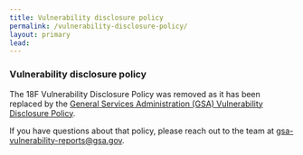 ```yaml
---
title: Vulnerability disclosure policy
permalink: /vulnerability-disclosure-policy/
layout: primary
lead:
---
```


### Vulnerability disclosure policy

The 18F Vulnerability Disclosure Policy was removed as it has been replaced by the [General Services 
Administration (GSA) Vulnerability Disclosure Policy](https://www.gsa.gov/vulnerability-disclosure-policy).

If you have questions about that policy, please reach out to the team at [gsa-vulnerability-reports@gsa.gov](mailto:gsa-vulnerability-reports@gsa.gov).
